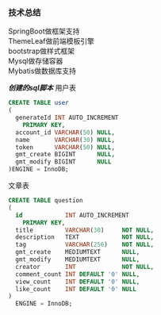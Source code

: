 ### 技术总结
SpringBoot做框架支持<br>
ThemeLeaf做前端模板引擎<br>
bootstrap做样式框架<br>
Mysql做存储容器 <br>
Mybatis做数据库支持

***创建的sql脚本***
用户表
```sql
CREATE TABLE user
(
  generateId INT AUTO_INCREMENT
    PRIMARY KEY,
  account_id VARCHAR(50) NULL,
  name       VARCHAR(30) NULL,
  token      VARCHAR(50) NULL,
  gmt_create BIGINT      NULL,
  gmt_modify BIGINT      NULL
)ENGINE = InnoDB;
```
文章表
```sql
CREATE TABLE question
(
  id            INT AUTO_INCREMENT
    PRIMARY KEY,
  title         VARCHAR(30)     NOT NULL,
  description   TEXT            NOT NULL,
  tag           VARCHAR(256)    NOT NULL,
  gmt_create    MEDIUMTEXT      NULL,
  gmt_modify    MEDIUMTEXT      NULL,
  creator       INT             NOT NULL,
  comment_count INT DEFAULT '0' NULL,
  view_count    INT DEFAULT '0' NULL,
  like_count    INT DEFAULT '0' NULL
)
  ENGINE = InnoDB;
```
